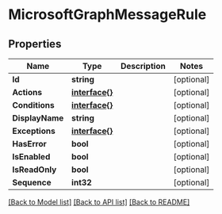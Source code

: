 # MicrosoftGraphMessageRule

## Properties

Name | Type | Description | Notes
------------ | ------------- | ------------- | -------------
**Id** | **string** |  | [optional] 
**Actions** | [**interface{}**](.md) |  | [optional] 
**Conditions** | [**interface{}**](.md) |  | [optional] 
**DisplayName** | **string** |  | [optional] 
**Exceptions** | [**interface{}**](.md) |  | [optional] 
**HasError** | **bool** |  | [optional] 
**IsEnabled** | **bool** |  | [optional] 
**IsReadOnly** | **bool** |  | [optional] 
**Sequence** | **int32** |  | [optional] 

[[Back to Model list]](../README.md#documentation-for-models) [[Back to API list]](../README.md#documentation-for-api-endpoints) [[Back to README]](../README.md)


